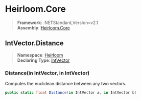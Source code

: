 # Heirloom.Core

> **Framework**: .NETStandard,Version=v2.1  
> **Assembly**: [Heirloom.Core][0]  

## IntVector.Distance

> **Namespace**: [Heirloom][0]  
> **Declaring Type**: [IntVector][1]  

### Distance(in IntVector, in IntVector)

Computes the euclidean distance between any two vectors.

```cs
public static float Distance(in IntVector a, in IntVector b)
```

[0]: ../../../Heirloom.Core.md
[1]: ../IntVector.md
